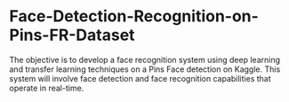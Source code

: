 # Face-Detection-Recognition-on-Pins-FR-Dataset
The objective is to develop a face recognition system using deep learning and transfer learning techniques on a Pins Face detection on Kaggle. This system will involve face detection and face recognition capabilities that operate in real-time.
